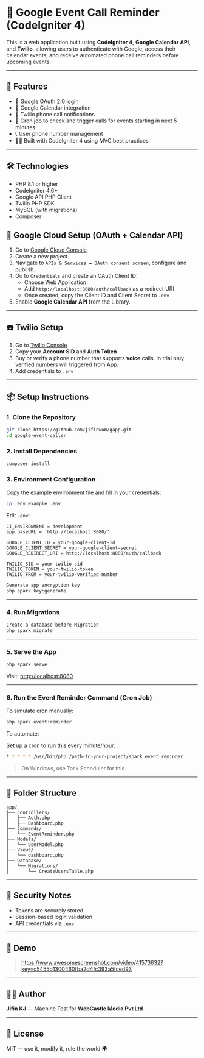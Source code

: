 # 📅 Google Event Call Reminder (CodeIgniter 4)

This is a web application built using **CodeIgniter 4**, **Google Calendar API**, and **Twilio**, allowing users to authenticate with Google, access their calendar events, and receive automated phone call reminders before upcoming events.

---

## 🚀 Features

- 🔐 Google OAuth 2.0 login
- 📆 Google Calendar integration
- 📱 Twilio phone call notifications
- 🔄 Cron job to check and trigger calls for events starting in next 5 minutes
- 📞 User phone number management
- 👨‍💻 Built with CodeIgniter 4 using MVC best practices

---

## 🛠️ Technologies

- PHP 8.1 or higher
- CodeIgniter 4.6+
- Google API PHP Client
- Twilio PHP SDK
- MySQL (with migrations)
- Composer

## 🔧 Google Cloud Setup (OAuth + Calendar API)

1. Go to [Google Cloud Console](https://console.cloud.google.com/)
2. Create a new project.
3. Navigate to `APIs & Services → OAuth consent screen`, configure and publish.
4. Go to `Credentials` and create an OAuth Client ID:
   - Choose Web Application
   - Add `http://localhost:8080/auth/callback` as a redirect URI
   - Once created, copy the Client ID and Client Secret to `.env`
5. Enable **Google Calendar API** from the Library.


---

## ☎️ Twilio Setup

1. Go to [Twilio Console](https://www.twilio.com/console)
2. Copy your **Account SID** and **Auth Token**
3. Buy or verify a phone number that supports **voice** calls. In trial only verified numbers will triggered from App.
4. Add credentials to `.env`

---

## 📦 Setup Instructions

### 1. Clone the Repository

```bash
git clone https://github.com/jifinwoW/gapp.git
cd google-event-caller
```

### 2. Install Dependencies

```bash
composer install
```

### 3. Environment Configuration

Copy the example environment file and fill in your credentials:

```bash
cp .env.example .env
```

Edit `.env`:

```env
CI_ENVIRONMENT = development
app.baseURL = 'http://localhost:8080/'

GOOGLE_CLIENT_ID = your-google-client-id
GOOGLE_CLIENT_SECRET = your-google-client-secret
GOOGLE_REDIRECT_URI = http://localhost:8080/auth/callback

TWILIO_SID = your-twilio-sid
TWILIO_TOKEN = your-twilio-token
TWILIO_FROM = your-twilio-verified-number
```

```bash
Generate app encryption key
php spark key:generate
```

---

### 4. Run Migrations

```bash
Create a database before Migration
php spark migrate
```

---

### 5. Serve the App

```bash
php spark serve
```

Visit: [http://localhost:8080](http://localhost:8080)

---

### 6. Run the Event Reminder Command (Cron Job)

To simulate cron manually:

```bash
php spark event:reminder
```

To automate:

Set up a cron to run this every minute/hour:

```bash
* * * * * /usr/bin/php /path-to-your-project/spark event:reminder
```

> On Windows, use Task Scheduler for this.

---

## 📂 Folder Structure

```
app/
├── Controllers/
│   ├── Auth.php
│   ├── Dashboard.php
├── Commands/
│   └── EventReminder.php
├── Models/
│   └── UserModel.php
├── Views/
│   └── dashboard.php
├── Database/
│   └── Migrations/
│       └── CreateUsersTable.php
```

---

## 🔐 Security Notes

- Tokens are securely stored
- Session-based login validation
- API credentials via `.env`

---

## 🎥 Demo

> https://www.awesomescreenshot.com/video/41573632?key=c5455d1300460fba2d4fc393a5fced93

---

## 🧑‍💻 Author

**Jifin KJ** — Machine Test for **WebCastle Media Pvt Ltd**

---

## 📄 License

MIT — use it, modify it, rule the world 🌍